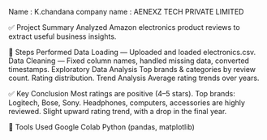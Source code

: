 Name : K.chandana
company name : AENEXZ TECH PRIVATE LIMITED 

✅ Project Summary
Analyzed Amazon electronics product reviews to extract useful business insights.

📝 Steps Performed
Data Loading — Uploaded and loaded electronics.csv.
Data Cleaning — Fixed column names, handled missing data, converted timestamps.
Exploratory Data Analysis
  Top brands & categories by review count.
  Rating distribution.
Trend Analysis
  Average rating trends over years.

✅ Key Conclusion
Most ratings are positive (4–5 stars).
Top brands: Logitech, Bose, Sony.
Headphones, computers, accessories are highly reviewed.
Slight upward rating trend, with a drop in the final year.

🚀 Tools Used
Google Colab
Python (pandas, matplotlib)
